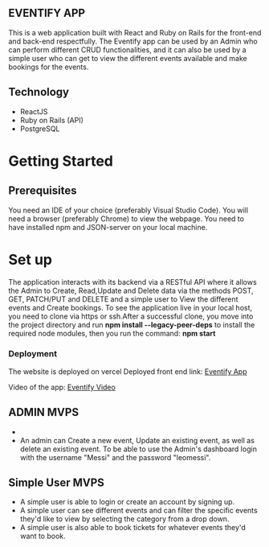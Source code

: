 ## EVENTIFY APP

This is a web application built with React and Ruby on Rails for the front-end and back-end respectfully.
The Eventify app can be used by an Admin who can perform different CRUD functionalities, and it can also be used by a simple user who can get to view the different events available and make bookings for the events.


## Technology

- ReactJS
- Ruby on Rails (API)
- PostgreSQL

# Getting Started 

## Prerequisites

You need an IDE of your choice (preferably Visual Studio Code). You will need a browser (preferably Chrome) to view the webpage. You need to have installed npm and JSON-server on your local machine.

# Set up

The application interacts with its backend via a RESTful API where it allows the Admin to Create, Read,Update and Delete data via the methods POST, GET, PATCH/PUT and DELETE and a simple user to View the different events and Create bookings.
To see the application live in your local host, you need to clone via https or ssh.After a successful clone, you move into the project directory and run **npm install --legacy-peer-deps** to install the required node modules, then you run the command: **npm start**

### Deployment
The website is deployed on vercel
Deployed front end link: [Eventify App](https://new-eventify-p3mwykxe7-collins7-7.vercel.app/)

Video of the app: [Eventify Video](https://watch.screencastify.com/v/5cpDBEjXsaCC9KwpHO1X)


## ADMIN MVPS
- 
- An admin can Create a new event, Update an existing event, as well as delete an existing event.
To be able to use the Admin's dashboard login with the username "Messi" and the password "leomessi".

## Simple User MVPS
- A simple user is able to login or create an account by signing up.
- A simple user can see different events and can filter the specific events they'd like to view by selecting the category from a drop down.
- A simple user is also able to book tickets for whatever events they'd want to book.
